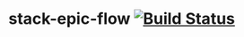 # stack-epic-flow [![Build Status](https://travis-ci.org/emascarinas/stack-epic-flow.svg)](https://travis-ci.org/emascarinas/stack-epic-flow)
